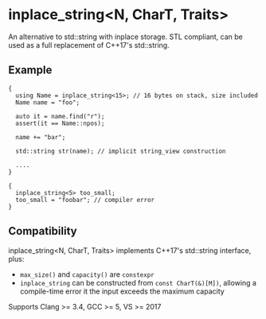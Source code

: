 inplace_string<N, CharT, Traits>
================================
An alternative to std::string with inplace storage. STL compliant, can be used as a full replacement of C++17's std::string.


Example
-------
```
{
  using Name = inplace_string<15>; // 16 bytes on stack, size included
  Name name = "foo"; 

  auto it = name.find("r");
  assert(it == Name::npos);

  name += "bar";
  
  std::string str(name); // implicit string_view construction

  ....
}

{
  inplace_string<5> too_small;
  too_small = "foobar"; // compiler error
}
```



Compatibility
-------------
inplace_string<N, CharT, Traits> implements C++17's std::string interface, plus:
  * `max_size()` and `capacity()` are `constexpr`
  * `inplace_string` can be constructed from `const CharT(&)[M])`, allowing a compile-time error it the input exceeds the maximum capacity

Supports Clang >= 3.4, GCC >= 5, VS >= 2017

